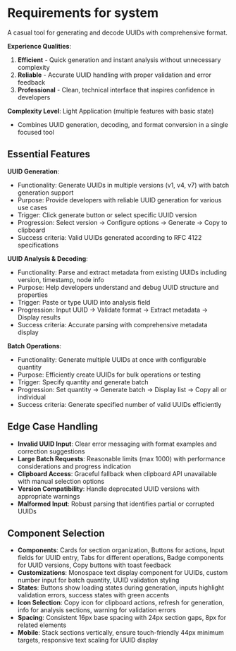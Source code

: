 # Requirements for system

A casual tool for generating and decode UUIDs with comprehensive format.

**Experience Qualities**:

1. **Efficient** - Quick generation and instant analysis without unnecessary complexity
2. **Reliable** - Accurate UUID handling with proper validation and error feedback
3. **Professional** - Clean, technical interface that inspires confidence in developers

**Complexity Level**: Light Application (multiple features with basic state)

- Combines UUID generation, decoding, and format conversion in a single focused tool

## Essential Features

**UUID Generation**:

- Functionality: Generate UUIDs in multiple versions (v1, v4, v7) with batch generation support
- Purpose: Provide developers with reliable UUID generation for various use cases
- Trigger: Click generate button or select specific UUID version
- Progression: Select version → Configure options → Generate → Copy to clipboard
- Success criteria: Valid UUIDs generated according to RFC 4122 specifications

**UUID Analysis & Decoding**:

- Functionality: Parse and extract metadata from existing UUIDs including version, timestamp, node info
- Purpose: Help developers understand and debug UUID structure and properties
- Trigger: Paste or type UUID into analysis field
- Progression: Input UUID → Validate format → Extract metadata → Display results
- Success criteria: Accurate parsing with comprehensive metadata display

**Batch Operations**:

- Functionality: Generate multiple UUIDs at once with configurable quantity
- Purpose: Efficiently create UUIDs for bulk operations or testing
- Trigger: Specify quantity and generate batch
- Progression: Set quantity → Generate batch → Display list → Copy all or individual
- Success criteria: Generate specified number of valid UUIDs efficiently

## Edge Case Handling

- **Invalid UUID Input**: Clear error messaging with format examples and correction suggestions
- **Large Batch Requests**: Reasonable limits (max 1000) with performance considerations and progress indication
- **Clipboard Access**: Graceful fallback when clipboard API unavailable with manual selection options
- **Version Compatibility**: Handle deprecated UUID versions with appropriate warnings
- **Malformed Input**: Robust parsing that identifies partial or corrupted UUIDs

## Component Selection

- **Components**: Cards for section organization, Buttons for actions, Input fields for UUID entry, Tabs for different operations, Badge components for UUID versions, Copy buttons with toast feedback
- **Customizations**: Monospace text display component for UUIDs, custom number input for batch quantity, UUID validation styling
- **States**: Buttons show loading states during generation, inputs highlight validation errors, success states with green accents
- **Icon Selection**: Copy icon for clipboard actions, refresh for generation, info for analysis sections, warning for validation errors
- **Spacing**: Consistent 16px base spacing with 24px section gaps, 8px for related elements
- **Mobile**: Stack sections vertically, ensure touch-friendly 44px minimum targets, responsive text scaling for UUID display
